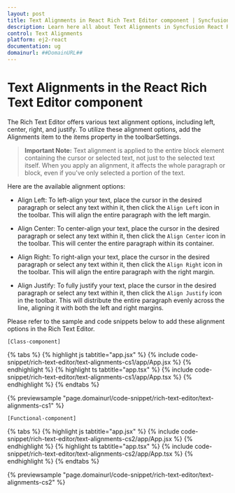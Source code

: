 ```yaml
---
layout: post
title: Text Alignments in React Rich Text Editor component | Syncfusion
description: Learn here all about Text Alignments in Syncfusion React Rich Text Editor component of Syncfusion Essential JS 2 and more.
control: Text Alignments 
platform: ej2-react
documentation: ug
domainurl: ##DomainURL##
---
```


# Text Alignments in the React Rich Text Editor component

The Rich Text Editor offers various text alignment options, including left, center, right, and justify. To utilize these alignment options, add the Alignments item to the items property in the toolbarSettings.

> **Important Note:** Text alignment is applied to the entire block element containing the cursor or selected text, not just to the selected text itself. When you apply an alignment, it affects the whole paragraph or block, even if you've only selected a portion of the text.

Here are the available alignment options:

* Align Left:
To left-align your text, place the cursor in the desired paragraph or select any text within it, then click the `Align Left` icon in the toolbar. This will align the entire paragraph with the left margin.

* Align Center:
To center-align your text, place the cursor in the desired paragraph or select any text within it, then click the `Align Center` icon in the toolbar. This will center the entire paragraph within its container.

* Align Right:
To right-align your text, place the cursor in the desired paragraph or select any text within it, then click the `Align Right` icon in the toolbar. This will align the entire paragraph with the right margin.

* Align Justify:
To fully justify your text, place the cursor in the desired paragraph or select any text within it, then click the `Align Justify` icon in the toolbar. This will distribute the entire paragraph evenly across the line, aligning it with both the left and right margins.

Please refer to the sample and code snippets below to add these alignment options in the Rich Text Editor.

`[Class-component]`

{% tabs %}
{% highlight js tabtitle="app.jsx" %}
{% include code-snippet/rich-text-editor/text-alignments-cs1/app/App.jsx %}
{% endhighlight %}
{% highlight ts tabtitle="app.tsx" %}
{% include code-snippet/rich-text-editor/text-alignments-cs1/app/App.tsx %}
{% endhighlight %}
{% endtabs %}

 {% previewsample "page.domainurl/code-snippet/rich-text-editor/text-alignments-cs1" %}

`[Functional-component]`

{% tabs %}
{% highlight js tabtitle="app.jsx" %}
{% include code-snippet/rich-text-editor/text-alignments-cs2/app/App.jsx %}
{% endhighlight %}
{% highlight ts tabtitle="app.tsx" %}
{% include code-snippet/rich-text-editor/text-alignments-cs2/app/App.tsx %}
{% endhighlight %}
{% endtabs %}

 {% previewsample "page.domainurl/code-snippet/rich-text-editor/text-alignments-cs2" %}